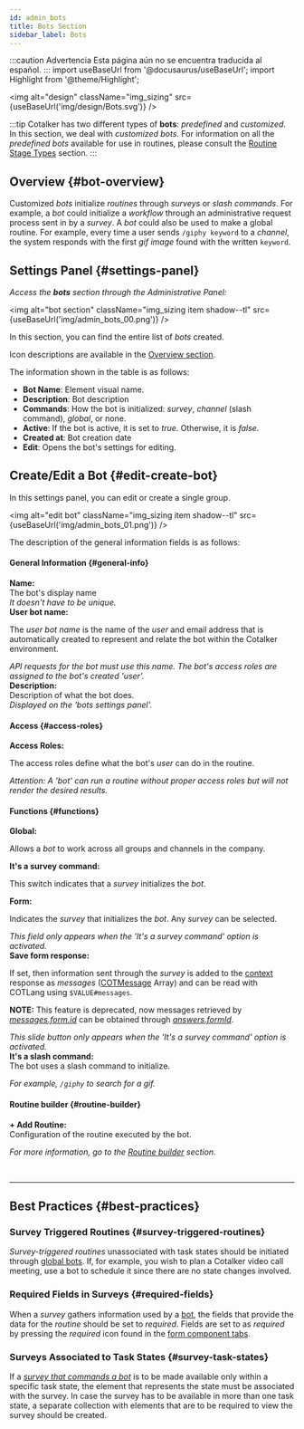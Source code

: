 ```yaml
---
id: admin_bots
title: Bots Section
sidebar_label: Bots
---
```


:::caution Advertencia
Esta página aún no se encuentra traducida al español.
:::
import useBaseUrl from '@docusaurus/useBaseUrl';
import Highlight from '@theme/Highlight';

<img alt="design" className="img_sizing" src={useBaseUrl('img/design/Bots.svg')} />
<br/>

:::tip
Cotalker has two different types of **bots**: _predefined_ and _customized_. In this section, we deal with _customized bots_. For information on all the _predefined bots_ available for use in routines, please consult the [Routine Stage Types](/docs/documentation/automation/existing_routines#stage-list) section.
:::

## Overview {#bot-overview}

Customized _bots_ initialize _routines_ through _surveys_ or _slash commands_. For example, a _bot_ could initialize a _workflow_ through an administrative request process sent in by a _survey_. A _bot_ could also be used to make a global routine. For example, every time a user sends `/giphy keyword` to a _channel_, the system responds with the first _gif image_ found with the written `keyword`.


## Settings Panel {#settings-panel}

_Access the **bots** section through the Administrative Panel:_

<img alt="bot section" className="img_sizing item shadow--tl" src={useBaseUrl('img/admin_bots_00.png')} />
<br/>

In this section, you can find the entire list of _bots_ created.

Icon descriptions are available in the [Overview section](/docs/documentation/admin/admin_overview).

The information shown in the table is as follows:
- **Bot Name**: Element visual name.
- **Description**: Bot description
- **Commands**: How the bot is initialized: _survey_, _channel_ (slash command), _global_, or none.
- **Active**: If the bot is active, it is set to _true_. Otherwise, it is _false_.
- **Created at**: Bot creation date
- **Edit**: Opens the bot's settings for editing.


## Create/Edit a Bot {#edit-create-bot}
In this settings panel, you can edit or create a single group.

<img alt="edit bot" className="img_sizing item shadow--tl" src={useBaseUrl('img/admin_bots_01.png')} />
<br/>

The description of the general information fields is as follows:

<div className="container box">

<div className="row table-row-title"><b>

#### General Information {#general-info}

</b></div>

<div className="row table-row-1">
<div className="col col--3"><b>Name:</b></div>
<div className="col col--5">The bot's display name</div>
<div className="col col--4"><em>It doesn't have to be unique.</em></div>
</div>

<div className="row table-row-2">
<div className="col col--3"><b>User bot name:</b></div>
<div className="col col--5">

The _user bot name_ is the name of the _user_ and email address that is automatically created to represent and relate the bot within the Cotalker environment.

</div>
<div className="col col--4"><em>API requests for the bot must use this name. The bot's access roles are assigned to the bot's created 'user'.</em></div>
</div>

<div className="row table-row-1">
<div className="col col--3"><b>Description:</b></div>
<div className="col col--5">Description of what the bot does.</div>
<div className="col col--4"><em>Displayed on the 'bots settings panel'.</em></div>
</div>

<div className="row table-row-title">
<div className="col col--12"><b>

#### Access {#access-roles}

</b></div>
</div>

<div className="row table-row-2">
<div className="col col--3"><b>Access Roles:</b></div>
<div className="col col--5">

The access roles define what the bot's _user_ can do in the routine.

</div>
<div className="col col--4"><em>Attention: A 'bot' can run a routine without proper access roles but will not render the desired results.</em></div>
</div>

<div className="row table-row-title">
<div className="col col--12"><b>

#### Functions {#functions}

</b></div>
</div>

<div className="row table-row-1">
<div className="col col--3"><b>Global:</b></div>
<div className="col col--5">

Allows a _bot_ to work across all groups and channels in the company.

</div>
<div className="col col--4"><em></em></div>
</div>

<div className="row table-row-2">
<div className="col col--3"><b>It's a survey command:</b></div>
<div className="col col--5">

This switch indicates that a _survey_ initializes the _bot_.

</div>
<div className="col col--4"><em></em></div>
</div>

<div className="row table-row-1">
<div className="col col--3"><b>Form:</b></div>
<div className="col col--5">

Indicates the _survey_ that initializes the _bot_. Any _survey_ can be selected.

</div>
<div className="col col--4"><em>This field only appears when the 'It's a survey command' option is activated.</em></div>
</div>

<div className="row table-row-2">
<div className="col col--3"><b>Save form response:</b></div>
<div className="col col--5">

If set, then information sent through the _survey_ is added to the [context](/docs/documentation/automation/triggers_and_contexts#channel-survey-trigger) response as _messages_ ([COTMessage](/docs/documentation/models/communication/model_messages) Array) and can be read with COTLang using `$VALUE#messages`.

**NOTE:** This feature is deprecated, now messages retrieved by [_messages.form.id_](/docs/documentation/models/communication/model_messages) can be obtained through [_answers.formId_](/docs/documentation/models/surveys/model_answers).

</div>
<div className="col col--4"><em>This slide button only appears when the 'It's a survey command' option is activated.</em></div>
</div>

<div className="row table-row-1">
<div className="col col--3"><b>It's a slash command:</b></div>
<div className="col col--5">The bot uses a slash command to initialize.</div>
<div className="col col--4"><em>

For example, `/giphy` to search for a gif.

</em></div>
</div>

<div className="row table-row-title">
<div className="col col--12"><b>

#### Routine builder {#routine-builder}

</b></div>
</div>

<div className="row table-row-2">
<div className="col col--3"><b>+ Add Routine:</b></div>
<div className="col col--5">Configuration of the routine executed by the bot.</div>
<div className="col col--4"><em>

For more information, go to the [Routine builder](/docs/documentation/automation/admin_routine) section.

</em></div>
</div>

</div>
<br/>

---

## Best Practices {#best-practices}
### Survey Triggered Routines {#survey-triggered-routines}
_Survey-triggered routines_ unassociated with task states should be initiated through [global bots](/docs/documentation/admin/admin_bots#functions). If, for example, you wish to plan a Cotalker video call meeting, use a bot to schedule it since there are no state changes involved.

### Required Fields in Surveys {#required-fields}
When a _survey_ gathers information used by a [bot](/docs/documentation/admin/admin_bots#functions), the fields that provide the data for the _routine_ should be set to _required_. Fields are set to as _required_ by pressing the _required_ icon found in the [form component tabs](/docs/documentation/admin/survey/survey_overview#icon-descriptions).

### Surveys Associated to Task States {#survey-task-states}
If a [_survey that commands a bot_](/docs/documentation/admin/admin_bots#functions) is to be made available only within a specific task state, the element that represents the state must be associated with the survey. In case the survey has to be available in more than one task state, a separate collection with elements that are to be required to view the survey should be created.
